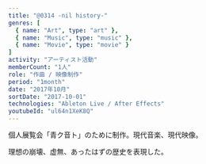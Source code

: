 ```yaml
---
title: "@0314 -nil history-"
genres: [
  { name: "Art", type: "art" },
  { name: "Music", type: "music" },
  { name: "Movie", type: "movie" }
]
activity: "アーティスト活動"
memberCount: "1人"
role: "作曲 / 映像制作"
period: "1month"
date: "2017年10月"
sortDate: "2017-10-01"
technologies: "Ableton Live / After Effects"
youtubeId: "ul64n1XeK8Q"
---
```


個人展覧会「青ク音ト」のために制作。現代音楽、現代映像。

理想の崩壊、虚無、あったはずの歴史を表現した。
